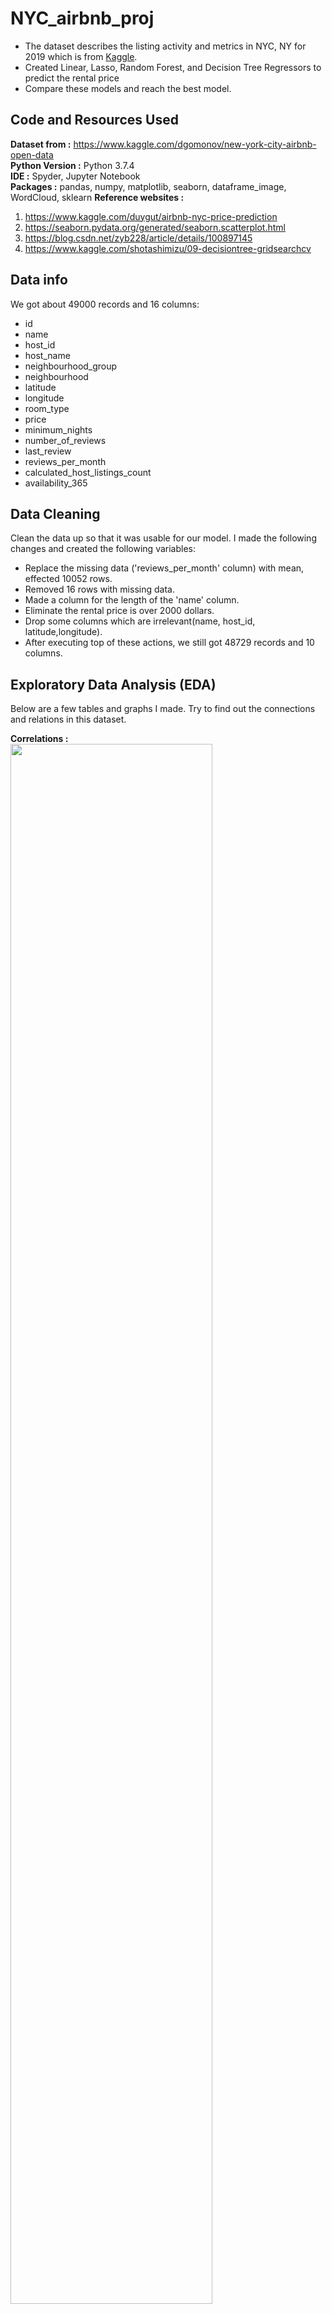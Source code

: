 # NYC_airbnb_proj  
* The dataset describes the listing activity and metrics in NYC, NY for 2019 which is from [Kaggle](https://www.kaggle.com/dgomonov/new-york-city-airbnb-open-data).
* Created Linear, Lasso, Random Forest, and Decision Tree Regressors to predict the rental price
* Compare these models and reach the best model.

## Code and Resources Used 
**Dataset from :** https://www.kaggle.com/dgomonov/new-york-city-airbnb-open-data  
**Python Version :** Python 3.7.4  
**IDE :** Spyder, Jupyter Notebook  
**Packages :** pandas, numpy, matplotlib, seaborn, dataframe_image, WordCloud, sklearn
**Reference websites :** 
1. https://www.kaggle.com/duygut/airbnb-nyc-price-prediction  
2. https://seaborn.pydata.org/generated/seaborn.scatterplot.html
3. https://blog.csdn.net/zyb228/article/details/100897145
4. https://www.kaggle.com/shotashimizu/09-decisiontree-gridsearchcv

## Data info 
We got about 49000 records and 16 columns:
*	id
*	name
*	host_id
*	host_name
*	neighbourhood_group
*	neighbourhood
*	latitude
*	longitude
*	room_type 
*	price
*	minimum_nights
*	number_of_reviews
*	last_review 
*	reviews_per_month
*	calculated_host_listings_count
*	availability_365 

## Data Cleaning
Clean the data up so that it was usable for our model. I made the following changes and created the following variables:    
* Replace the missing data ('reviews_per_month' column) with mean, effected 10052 rows. 
* Removed 16 rows with missing data.  
* Made a column for the length of the 'name' column.  
* Eliminate the rental price is over 2000 dollars.
* Drop some columns which are irrelevant(name, host_id, latitude,longitude).
* After executing top of these actions, we still got 48729 records and 10 columns.

## Exploratory Data Analysis (EDA)
Below are a few tables and graphs I made. Try to find out the connections and relations in this dataset. 

**Correlations :**      
<img src="https://github.com/JohnnyHsieh1020/NYC_airbnb_proj/blob/main/images/Correlations.png" width=80%, heigh=80%>

**Neighbourhood group :**      
<img src="https://github.com/JohnnyHsieh1020/NYC_airbnb_proj/blob/main/images/neighbourhood_group.png">

**Neighborhood Top 20 :**      
<img src="https://github.com/JohnnyHsieh1020/NYC_airbnb_proj/blob/main/images/neighbourhood.png">

**Room Type :**      
<img src="https://github.com/JohnnyHsieh1020/NYC_airbnb_proj/blob/main/images/room_type.png">

**Price by Neighborhood group :**      
<img src="https://github.com/JohnnyHsieh1020/NYC_airbnb_proj/blob/main/images/price_by_ne_group.png">

**Word Cloud (Name) :**  
<img src="https://github.com/JohnnyHsieh1020/NYC_airbnb_proj/blob/main/images/wordcloud_name.png" width="600">

**Word Cloud (Neighbourhood) :**  
<img src="https://github.com/JohnnyHsieh1020/NYC_airbnb_proj/blob/main/images/wordcloud_neighbourhood.png" width="600">
 
## Model Building
1. By using LabelEncoder. It can transform data into a value between 0 and n_classes-1.
2. I split the data in a 80–20 ratio.
3. I used four different models and evaluated them using Mean Absolute Error(MAE).
    * Linear Regression: NMAE = -64.80  
    * Lasso Regression: NMAE = -64.79
    * Random Forest: NMAE = -60.36
    * Decision Tree Regressor: -58.64
4. I also used GridsearchCV to find out the best group of parameters that can optimize the Decision Tree Regressor model.
    * GridsearchCV & Decision Tree Regressor: -57.96

## Model performance
Below are the results. Using GridsearchCV & Decision Tree Regressor has the best performance.  
* Linear Regression: MAE = 66.34
* Lasso Regression: MAE = 66.33
* Random Forest: MAE = 60.94
* Decision Tree Regressor: MAE = 59.96
* GridsearchCV & Decision Tree Regressor: MAE = 58.57
